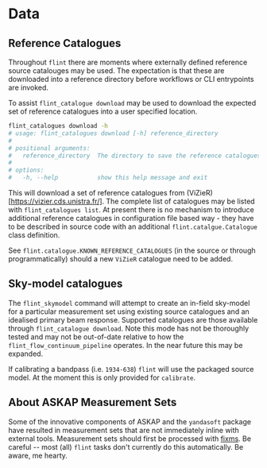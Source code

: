 # Data

## Reference Catalogues

Throughout `flint` there are moments where externally defined reference source catalouges may be used. The expectation is that these are downloaded into a reference directory before workflows or CLI entrypoints are invoked.

To assist `flint_catalogue download` may be used to download the expected set of reference catalogues into a user specified location.

```bash
flint_catalogues download -h
# usage: flint_catalogues download [-h] reference_directory
#
# positional arguments:
#   reference_directory  The directory to save the reference catalogues to
#
# options:
#   -h, --help           show this help message and exit
```

This will download a set of reference catalogues from (ViZieR)[https://vizier.cds.unistra.fr/]. The complete list of catalogues may be listed with `flint_catalogues list`. At present there is no mechanism to introduce additional reference catalogues in configuration file based way - they have to be described in source code with an additional `flint.catalgue.Catalogue` class definition.

See `flint.catalogue.KNOWN_REFERENCE_CATALOGUES` (in the source or through programmatically) should a new `ViZieR` catalogue need to be added.

## Sky-model catalogues

The `flint_skymodel` command will attempt to create an in-field sky-model for a
particular measurement set using existing source catalogues and an idealised
primary beam response. Supported catalogues are those available through
`flint_catalogue download`. Note this mode has not be thoroughly tested and may
not be out-of-date relative to how the `flint_flow_continuum_pipeline` operates.
In the near future this may be expanded.

If calibrating a bandpass (i.e. `1934-638`) `flint` will use the packaged source
model. At the moment this is only provided for `calibrate`.

## About ASKAP Measurement Sets

Some of the innovative components of ASKAP and the `yandasoft` package have
resulted in measurement sets that are not immediately inline with external
tools. Measurement sets should first be processed with
[fixms](https://github.com/AlecThomson/FixMS). Be careful -- most (all) `flint`
tasks don't currently do this automatically. Be aware, me hearty.
